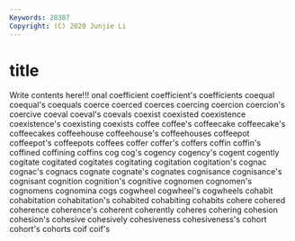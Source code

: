 ```yaml
---
Keywords: 28387
Copyright: (C) 2020 Junjie Li
---
```


# title

Write contents here!!!
onal 
coefficient 
coefficient's
coefficients 
coequal 
coequal's 
coequals 
coerce 
coerced 
coerces 
coercing 
coercion 
coercion's
coercive 
coeval 
coeval's 
coevals 
coexist 
coexisted 
coexistence 
coexistence's 
coexisting 
coexists
coffee 
coffee's 
coffeecake 
coffeecake's 
coffeecakes 
coffeehouse 
coffeehouse's 
coffeehouses 
coffeepot 
coffeepot's
coffeepots 
coffees 
coffer 
coffer's 
coffers 
coffin 
coffin's 
coffined 
coffining 
coffins
cog 
cog's 
cogency 
cogency's 
cogent 
cogently 
cogitate 
cogitated 
cogitates 
cogitating
cogitation 
cogitation's 
cognac 
cognac's 
cognacs 
cognate 
cognate's 
cognates 
cognisance 
cognisance's
cognisant 
cognition 
cognition's 
cognitive 
cognomen 
cognomen's 
cognomens 
cognomina 
cogs 
cogwheel
cogwheel's 
cogwheels 
cohabit 
cohabitation 
cohabitation's 
cohabited 
cohabiting 
cohabits 
cohere 
cohered
coherence 
coherence's 
coherent 
coherently 
coheres 
cohering 
cohesion 
cohesion's 
cohesive 
cohesively
cohesiveness 
cohesiveness's 
cohort 
cohort's 
cohorts 
coif 
coif's 
